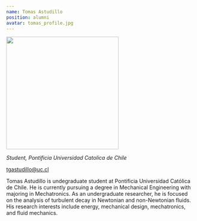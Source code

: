 ```yaml
---
name: Tomas Astudillo
position: alumni
avatar: tomas_profile.jpg
---
```


<img width="300" src="{{site.baseurl}}/images/people/{{page.avatar}}" data-action="zoom">

_Student, Pontificia Universidad Catolica de Chile_<br>

<i class="fa fa-envelope-o"></i> tgastudillo@uc.cl

Tomas Astudillo is undegraduate student at Pontificia Universidad Católica de Chile. He is currently pursuing a degree in Mechanical Engineering with majoring in Mechatronics. As an undergraduate researcher, he is focused on the analysis of turbulent decay in Newtonian and non-Newtonian fluids. His research interests include energy, mechanical design, mechatronics, and fluid mechanics.
